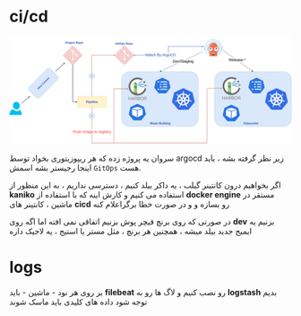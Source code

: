 # ci/cd

![Description of the image](https://github.com/seyedmo30/Tips/blob/main/static/cicd.png)


سروان یه پروژه زده که هر ریپوزیتوری بخواد توسط argocd زیر نظر گرفته بشه ، باید اینجا رجیستر بشه اسمش `GitOps` هست.

اگر بخواهیم درون کانتینر گیلب ، یه داکر بیلد کنیم ، دسترسی نداریم ، به این منظور از **kaniko** استفاده می کنیم و کارش اینه که با استفاده از **docker engine** مستقر در ماشین ، کانتینر های **cicd** رو بسازه و و در صورت خطا  برگراعلام کنه

در صورتی که روی برنچ فیچر پوش بزنیم اتفاقی نمی افته اما اگه روی  **dev**  بزنیم یه ایمیج جدید بیلد میشه ، همچنین هر برنچ ، مثل مستر یا استیج ، یه لاجیک داره

# logs

بر روی هر نود - ماشین - باید **filebeat** رو نصب کنیم و لاگ ها رو به **logstash** بدیم توجه شود داده های کلیدی باید ماسک شوند




